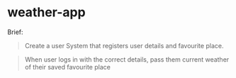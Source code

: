 # weather-app

Brief:

>Create a user System that registers user details and favourite place. 

>When user logs in with the correct details, pass them current  weather of their saved favourite place
